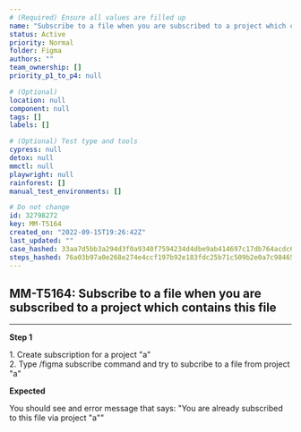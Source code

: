 ```yaml
---
# (Required) Ensure all values are filled up
name: "Subscribe to a file when you are subscribed to a project which contains this file"
status: Active
priority: Normal
folder: Figma
authors: ""
team_ownership: []
priority_p1_to_p4: null

# (Optional)
location: null
component: null
tags: []
labels: []

# (Optional) Test type and tools
cypress: null
detox: null
mmctl: null
playwright: null
rainforest: []
manual_test_environments: []

# Do not change
id: 32798272
key: MM-T5164
created_on: "2022-09-15T19:26:42Z"
last_updated: ""
case_hashed: 33aa7d5bb3a294d3f0a9340f7594234d4dbe9ab414697c17db764acdc6501bdabf1dfb8d70019d2ddbe1a691e9c634d5
steps_hashed: 76a03b97a0e268e274e4ccf197b92e183fdc25b71c509b2e0a7c9846565037b23d455ddd2c9b3108d1f460f8fd86b2f4
---
```


<!-- (Auto-generated) Based on frontmatter's "key" and "name" -->

## MM-T5164: Subscribe to a file when you are subscribed to a project which contains this file

---

**Step 1**

1\. Create subscription for a project "a"\
2\. Type /figma subscribe command and try to subcribe to a file from project "a"

**Expected**

You should see and error message that says: "You are already subscribed to this file via project "a""
